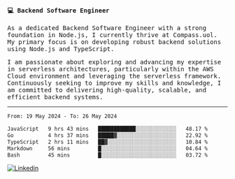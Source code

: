 
<samp>
  
#### 💻 Backend Software Engineer

As a dedicated Backend Software Engineer with a strong foundation in Node.js, I currently thrive at Compass.uol. My primary focus is on developing robust backend solutions using Node.js and TypeScript.

I am passionate about exploring and advancing my expertise in serverless architectures, particularly within the AWS Cloud environment and leveraging the serverless framework. Continuously seeking to improve my skills and knowledge, I am committed to delivering high-quality, scalable, and efficient backend systems.

---

<!--START_SECTION:waka-->

```txt
From: 19 May 2024 - To: 26 May 2024

JavaScript   9 hrs 43 mins   ████████████░░░░░░░░░░░░░   48.17 %
Go           4 hrs 37 mins   █████▓░░░░░░░░░░░░░░░░░░░   22.92 %
TypeScript   2 hrs 11 mins   ██▓░░░░░░░░░░░░░░░░░░░░░░   10.84 %
Markdown     56 mins         █░░░░░░░░░░░░░░░░░░░░░░░░   04.64 %
Bash         45 mins         █░░░░░░░░░░░░░░░░░░░░░░░░   03.72 %
```

<!--END_SECTION:waka-->
  
</samp>

[![Linkedin](https://img.shields.io/badge/-Mateus%20Garcia-c080ff?style=flat-square&logo=Linkedin&logoColor=white&link=https://www.linkedin.com/in/mpgxc)](https://www.linkedin.com/in/mateusogarcia) 
